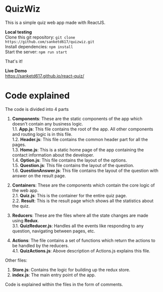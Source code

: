 # QuizWiz
This is a simple quiz web app made with ReactJS.

**Local testing** <br>
Clone this git repository: `git clone https://github.com/sanketd617/quizwiz.git`
<br>
Install dependencies:
    `npm install`
<br>
Start the server: `npm run start` 

That's it!


**Live Demo** <br>
https://sanketd617.github.io/react-quiz/

# Code explained

 
The code is divided into 4 parts <br>
1. **Components**: These are the static components of the app which doesn't contain any business logic. <br>
    1.1. **App.js**: This file contains the root of the app. All other components and routing logic is in this file.<br>
    1.2. **Header.js**: This file contains the common header part for all the pages.<br>
    1.3. **Home.js**: This is a static home page of the app containing the contact information about the developer.<br>
    1.4. **Option.js**: This file contains the layout of the options.<br>
    1.5. **Question.js**: This file contains the layout of the question.<br>
    1.6. **QuestionAnswer.js**: This file contains the layout of the question with answer on the result page.<br>
    
2. **Containers**: These are the components which contain the core logic of the web app. <br>
    2.1. **Quiz.js**: This is the container for the entire quiz page. <br>
    2.2. **Result**: This is the result page which shows all the statistics about the quiz. <br>
  
3. **Reducers**: These are the files where all the state changes are made using **Redux**. <br>
    3.1. **QuizReducer.js**: Handles all the events like responding to any question, navigating between pages, etc. <br>
    
4. **Actions**: The file contains a set of functions which return the actions to be handled by the reducers. <br>
    4.1. **QuizActions.js**: Above description of Actions.js explains this file.
 
Other files:
1. **Store.js**: Contains the logic for building up the redux store. <br>
2. **index.js**: The main entry point of the app.


Code is explained within the files in the form of comments.
